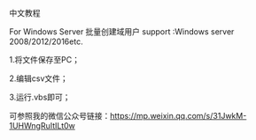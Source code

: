 中文教程

For Windows Server 批量创建域用户
  support :Windows server 2008/2012/2016etc.
  
1.将文件保存至PC；

2.编辑csv文件；

3.运行.vbs即可；

可参照我的微信公众号链接：https://mp.weixin.qq.com/s/31JwkM-1UHWngRuItILt0w
